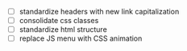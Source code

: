 - [ ] standardize headers with new link capitalization
- [ ] consolidate css classes
- [ ] standardize html structure
- [ ] replace JS menu with CSS animation